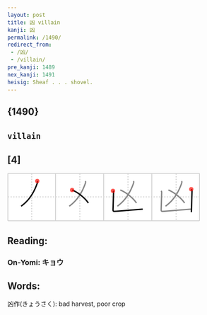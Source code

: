 ```yaml
---
layout: post
title: 凶 villain
kanji: 凶
permalink: /1490/
redirect_from:
 - /凶/
 - /villain/
pre_kanji: 1489
nex_kanji: 1491
heisig: Sheaf . . . shovel.
---
```


## {1490}

## `villain`

## [4]

<div class="stroke"><img src="../images/E587B6.png" /></div>

## Reading:

### On-Yomi: キョウ

## Words:

凶作(きょうさく): bad harvest, poor crop
